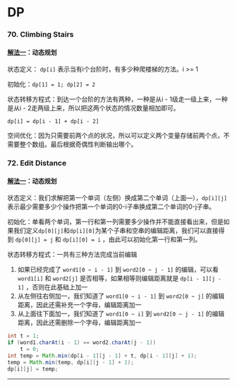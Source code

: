 # DP

### 70. Climbing Stairs

#### [解法一](70-Climbing-Stairs.java)：动态规划

状态定义： ```dp[i]``` 表示当有i个台阶时，有多少种爬楼梯的方法。i >= 1

初始化：```dp[1] = 1; dp[2] = 2```

状态转移方程式：到达一个台阶的方法有两种，一种是从i - 1级走一级上来，一种是从i - 2走两级上来，所以把这两个状态的情况数量相加即可。

```dp[i] = dp[i - 1] + dp[i - 2]```

空间优化：因为只需要前两个点的状况，所以可以定义两个变量存储前两个点，不需要整个数组。最后根据奇偶性判断输出哪个。

### 72. Edit Distance

#### [解法一](72-Edit-Distance.java)：动态规划

状态定义：我们求解把第一个单词（左侧）换成第二个单词（上面—），```dp[i][j]```表示最少需要多少个操作把第一个单词的0-i子串换成第二个单词的0-j子串。

初始化：单看两个单词，第一行和第一列需要多少操作并不能直接看出来，但是如果我们定义```dp[0][j]```和```dp[i][0]```为某个子串和空串的编辑距离，我们可以直接得到 ```dp[0][j] = j``` 和 ```dp[i][0] = i``` ，由此可以初始化第一行和第一列。

状态转移方程式：一共有三种方法完成当前编辑

1. 如果已经完成了 ```word1[0 ~ i - 1]``` 到 ```word2[0 ~ j - 1]``` 的编辑，可以看 ```word1[i]``` 和 ```word2[j]``` 是否相等，如果相等则编辑距离就是 ```dp[i - 1][j - 1]``` ，否则在此基础上加一
2. 从左侧往右侧加一，我们知道了 ```word1[0 ~ i - 1]``` 到 ```word2[0 ~ j]``` 的编辑距离，因此还需补充一个字母，编辑距离加一
3. 从上面往下面加一，我们知道了 ```word1[0 ~ i]``` 到 ```word2[0 ~ j - 1]``` 的编辑距离，因此还需删除一个字母，编辑距离加一

```Java
int t = 1;
if (word1.charAt(i - 1) == word2.charAt(j - 1))
    t = 0;
int temp = Math.min(dp[i - 1][j - 1] + t, dp[i - 1][j] + 1);
temp = Math.min(temp, dp[i][j - 1] + 1);
dp[i][j] = temp;
```

---